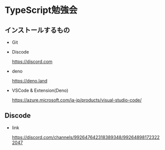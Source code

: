 # TypeScript勉強会

## インストールするもの

- Git

- Discode

    https://discord.com

- deno
    
    https://deno.land

- VSCode & Extension(Deno)

    https://azure.microsoft.com/ja-jp/products/visual-studio-code/

## Discode

- link

    https://discord.com/channels/992647642318389348/992648981723222047
